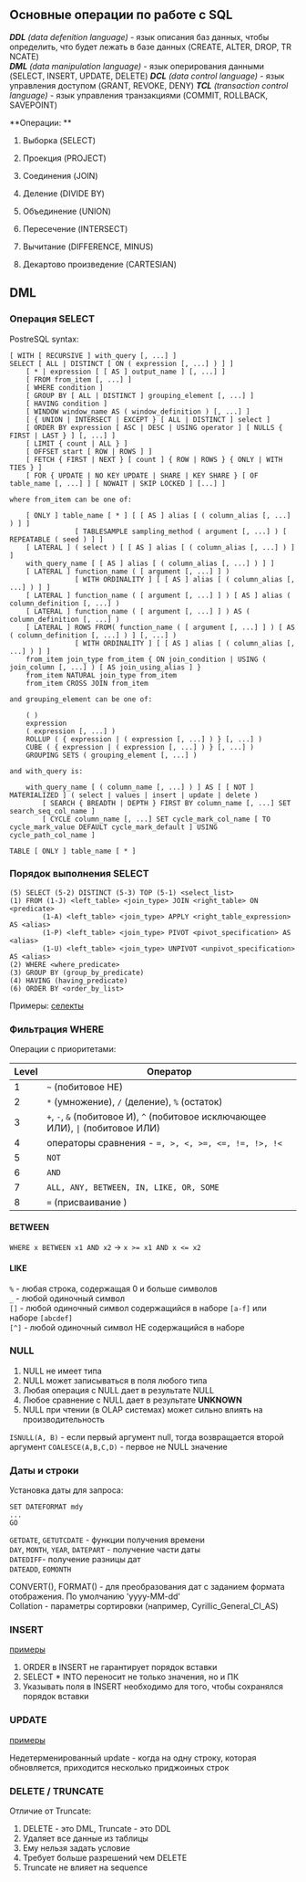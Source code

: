 ## Основные операции по работе с SQL

_**DDL** (data defenition language)_ - язык описания баз данных, чтобы определить, что будет лежать в базе данных
(CREATE, ALTER, DROP, TR NCATE)  
_**DML** (data manipulation language)_ - язык оперирования данными (SELECT, INSERT, UPDATE, DELETE)
_**DCL** (data control language)_ - язык управления доступом (GRANT, REVOKE, DENY)
_**TCL** (transaction control language)_ - язык управления транзакциями (COMMIT, ROLLBACK, SAVEPOINT)

**Операции: **

1. Выборка (SELECT)
2. Проекция (PROJECT)
3. Соединения (JOIN)
4. Деление (DIVIDE BY)

5. Объединение (UNION)
6. Пересечение (INTERSECT)
7. Вычитание (DIFFERENCE, MINUS)
8. Декартово произведение (CARTESIAN)

## DML

### Операция SELECT

PostreSQL syntax:

```
[ WITH [ RECURSIVE ] with_query [, ...] ]
SELECT [ ALL | DISTINCT [ ON ( expression [, ...] ) ] ]
    [ * | expression [ [ AS ] output_name ] [, ...] ]
    [ FROM from_item [, ...] ]
    [ WHERE condition ]
    [ GROUP BY [ ALL | DISTINCT ] grouping_element [, ...] ]
    [ HAVING condition ]
    [ WINDOW window_name AS ( window_definition ) [, ...] ]
    [ { UNION | INTERSECT | EXCEPT } [ ALL | DISTINCT ] select ]
    [ ORDER BY expression [ ASC | DESC | USING operator ] [ NULLS { FIRST | LAST } ] [, ...] ]
    [ LIMIT { count | ALL } ]
    [ OFFSET start [ ROW | ROWS ] ]
    [ FETCH { FIRST | NEXT } [ count ] { ROW | ROWS } { ONLY | WITH TIES } ]
    [ FOR { UPDATE | NO KEY UPDATE | SHARE | KEY SHARE } [ OF table_name [, ...] ] [ NOWAIT | SKIP LOCKED ] [...] ]

where from_item can be one of:

    [ ONLY ] table_name [ * ] [ [ AS ] alias [ ( column_alias [, ...] ) ] ]
                [ TABLESAMPLE sampling_method ( argument [, ...] ) [ REPEATABLE ( seed ) ] ]
    [ LATERAL ] ( select ) [ [ AS ] alias [ ( column_alias [, ...] ) ] ]
    with_query_name [ [ AS ] alias [ ( column_alias [, ...] ) ] ]
    [ LATERAL ] function_name ( [ argument [, ...] ] )
                [ WITH ORDINALITY ] [ [ AS ] alias [ ( column_alias [, ...] ) ] ]
    [ LATERAL ] function_name ( [ argument [, ...] ] ) [ AS ] alias ( column_definition [, ...] )
    [ LATERAL ] function_name ( [ argument [, ...] ] ) AS ( column_definition [, ...] )
    [ LATERAL ] ROWS FROM( function_name ( [ argument [, ...] ] ) [ AS ( column_definition [, ...] ) ] [, ...] )
                [ WITH ORDINALITY ] [ [ AS ] alias [ ( column_alias [, ...] ) ] ]
    from_item join_type from_item { ON join_condition | USING ( join_column [, ...] ) [ AS join_using_alias ] }
    from_item NATURAL join_type from_item
    from_item CROSS JOIN from_item

and grouping_element can be one of:

    ( )
    expression
    ( expression [, ...] )
    ROLLUP ( { expression | ( expression [, ...] ) } [, ...] )
    CUBE ( { expression | ( expression [, ...] ) } [, ...] )
    GROUPING SETS ( grouping_element [, ...] )

and with_query is:

    with_query_name [ ( column_name [, ...] ) ] AS [ [ NOT ] MATERIALIZED ] ( select | values | insert | update | delete )
        [ SEARCH { BREADTH | DEPTH } FIRST BY column_name [, ...] SET search_seq_col_name ]
        [ CYCLE column_name [, ...] SET cycle_mark_col_name [ TO cycle_mark_value DEFAULT cycle_mark_default ] USING cycle_path_col_name ]

TABLE [ ONLY ] table_name [ * ]
```

### Порядок выполнения SELECT

```
(5) SELECT (5-2) DISTINCT (5-3) TOP (5-1) <select_list>  
(1) FROM (1-J) <left_table> <join_type> JOIN <right_table> ON <predicate>  
        (1-A) <left_table> <join_type> APPLY <right_table_expression> AS <alias>  
        (1-P) <left_table> <join_type> PIVOT <pivot_specification> AS <alias>  
        (1-U) <left_table> <join_type> UNPIVOT <unpivot_specification> AS <alias>  
(2) WHERE <where_predicate>  
(3) GROUP BY (group_by_predicate)  
(4) HAVING (having_predicate)  
(6) ORDER BY <order_by_list>  
```

Примеры: [селекты](part_3.sql)

### Фильтрация WHERE

Операции с приоритетами:

| Level | Оператор                                                                           |
|-------|------------------------------------------------------------------------------------|
| 1     | `~` (побитовое НЕ)                                                                 |
| 2     | `*` (умножение), `/` (деление), `%` (остаток)                                      |
| 3     | `+`, `-`, `&` (побитовое И), `^` (побитовое исключающее ИЛИ), `\|` (побитовое ИЛИ) |
| 4     | операторы сравнения - `=, >, <, >=, <=, !=, !>, !<`                                |
| 5     | `NOT`                                                                              |
| 6     | `AND`                                                                              |
| 7     | `ALL, ANY, BETWEEN, IN, LIKE, OR, SOME`                                            |
| 8     | `=` (присваивание )                                                                |

#### BETWEEN

`WHERE x BETWEEN x1 AND x2` -> `x >= x1 AND x <= x2`

#### LIKE

`%` - любая строка, содержащая 0 и больше символов  
`_` - любой одиночный символ  
`[]` - любой одиночный символ содержащийся в наборе `[a-f]` или наборе `[abcdef]`  
`[^]` - любой одиночный символ НЕ содержащийся в наборе  

### NULL

1. NULL не имеет типа
2. NULL может записываться в поля любого типа
3. Любая операция с NULL дает в результате NULL
4. Любое сравнение с NULL дает в результате **UNKNOWN** 
5. NULL при чтении (в OLAP системах) может сильно влиять на производительность

`ISNULL(A, B)` - если первый аргумент null, тогда возвращается второй аргумент
`COALESCE(A,B,C,D)` - первое не NULL значение


### Даты и строки

Установка даты для запроса:
```
SET DATEFORMAT mdy
...
GO
```  
`GETDATE`, `GETUTCDATE` - функции получения времени  
`DAY`, `MONTH`, `YEAR`, `DATEPART` - получение части даты  
`DATEDIFF`- получение разницы дат  
`DATEADD`, `EOMONTH`   

CONVERT(), FORMAT() - для преобразования дат с заданием формата отображения. По умолчанию 'yyyy-MM-dd'  
Collation - параметры сортировки (например, Cyrillic_General_CI_AS)  


### INSERT
[примеры](part_3.sql)

1. ORDER в INSERT не гарантирует порядок вставки
2. SELECT * INTO переносит не только значения, но и ПК
3. Указывать поля в INSERT необходимо для того, чтобы сохранялся порядок вставки

### UPDATE
[примеры](part_3.sql)

Недетерменированный update - когда на одну строку, которая обновляется, приходится несколько приджоиных строк

### DELETE / TRUNCATE
Отличие от Truncate:
1. DELETE - это DML, Truncate - это DDL 
2. Удаляет все данные из таблицы
3. Ему нельзя задать условие
4. Требует больше разрешений чем DELETE
5. Truncate не влияет на sequence


